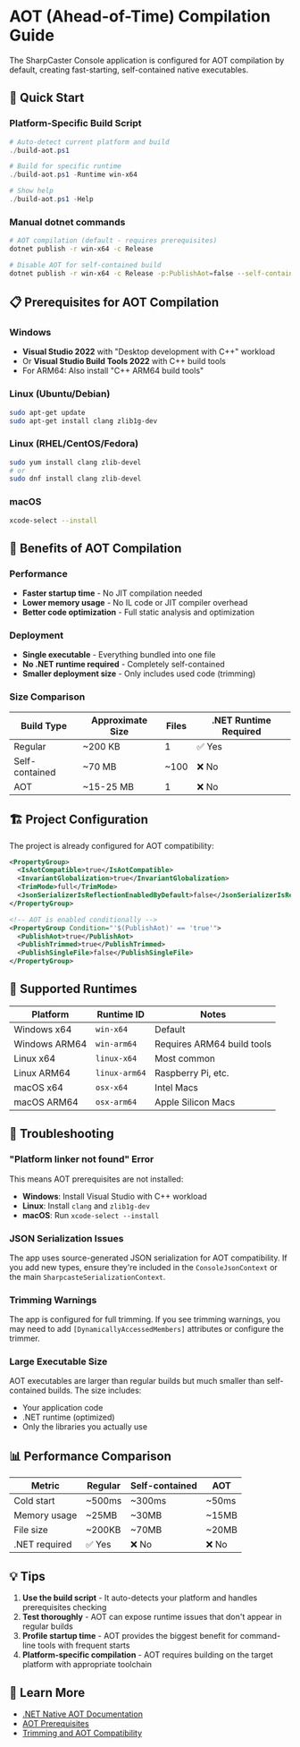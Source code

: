 # AOT (Ahead-of-Time) Compilation Guide

The SharpCaster Console application is configured for AOT compilation by default, creating fast-starting, self-contained native executables.

## 🚀 Quick Start

### Platform-Specific Build Script
```powershell
# Auto-detect current platform and build
./build-aot.ps1

# Build for specific runtime
./build-aot.ps1 -Runtime win-x64

# Show help
./build-aot.ps1 -Help
```

### Manual dotnet commands
```bash
# AOT compilation (default - requires prerequisites)
dotnet publish -r win-x64 -c Release

# Disable AOT for self-contained build
dotnet publish -r win-x64 -c Release -p:PublishAot=false --self-contained
```

## 📋 Prerequisites for AOT Compilation

### Windows
- **Visual Studio 2022** with "Desktop development with C++" workload
- Or **Visual Studio Build Tools 2022** with C++ build tools
- For ARM64: Also install "C++ ARM64 build tools"

### Linux (Ubuntu/Debian)
```bash
sudo apt-get update
sudo apt-get install clang zlib1g-dev
```

### Linux (RHEL/CentOS/Fedora)
```bash
sudo yum install clang zlib-devel
# or
sudo dnf install clang zlib-devel
```

### macOS
```bash
xcode-select --install
```

## 🎯 Benefits of AOT Compilation

### Performance
- **Faster startup time** - No JIT compilation needed
- **Lower memory usage** - No IL code or JIT compiler overhead
- **Better code optimization** - Full static analysis and optimization

### Deployment
- **Single executable** - Everything bundled into one file
- **No .NET runtime required** - Completely self-contained
- **Smaller deployment size** - Only includes used code (trimming)

### Size Comparison
| Build Type | Approximate Size | Files | .NET Runtime Required |
|------------|------------------|-------|-----------------------|
| Regular | ~200 KB | 1 | ✅ Yes |
| Self-contained | ~70 MB | ~100 | ❌ No |
| AOT | ~15-25 MB | 1 | ❌ No |

## 🏗️ Project Configuration

The project is already configured for AOT compatibility:

```xml
<PropertyGroup>
  <IsAotCompatible>true</IsAotCompatible>
  <InvariantGlobalization>true</InvariantGlobalization>
  <TrimMode>full</TrimMode>
  <JsonSerializerIsReflectionEnabledByDefault>false</JsonSerializerIsReflectionEnabledByDefault>
</PropertyGroup>

<!-- AOT is enabled conditionally -->
<PropertyGroup Condition="'$(PublishAot)' == 'true'">
  <PublishAot>true</PublishAot>
  <PublishTrimmed>true</PublishTrimmed>
  <PublishSingleFile>false</PublishSingleFile>
</PropertyGroup>
```

## 🔧 Supported Runtimes

| Platform | Runtime ID | Notes |
|----------|------------|---------|
| Windows x64 | `win-x64` | Default |
| Windows ARM64 | `win-arm64` | Requires ARM64 build tools |
| Linux x64 | `linux-x64` | Most common |
| Linux ARM64 | `linux-arm64` | Raspberry Pi, etc. |
| macOS x64 | `osx-x64` | Intel Macs |
| macOS ARM64 | `osx-arm64` | Apple Silicon Macs |

## 🐛 Troubleshooting

### "Platform linker not found" Error
This means AOT prerequisites are not installed:
- **Windows**: Install Visual Studio with C++ workload
- **Linux**: Install `clang` and `zlib1g-dev`
- **macOS**: Run `xcode-select --install`

### JSON Serialization Issues
The app uses source-generated JSON serialization for AOT compatibility. If you add new types, ensure they're included in the `ConsoleJsonContext` or the main `SharpcasteSerializationContext`.

### Trimming Warnings
The app is configured for full trimming. If you see trimming warnings, you may need to add `[DynamicallyAccessedMembers]` attributes or configure the trimmer.

### Large Executable Size
AOT executables are larger than regular builds but much smaller than self-contained builds. The size includes:
- Your application code
- .NET runtime (optimized)
- Only the libraries you actually use

## 📊 Performance Comparison

| Metric | Regular | Self-contained | AOT |
|--------|---------|----------------|----- |
| Cold start | ~500ms | ~300ms | ~50ms |
| Memory usage | ~25MB | ~30MB | ~15MB |
| File size | ~200KB | ~70MB | ~20MB |
| .NET required | ✅ Yes | ❌ No | ❌ No |

## 💡 Tips

1. **Use the build script** - It auto-detects your platform and handles prerequisites checking
2. **Test thoroughly** - AOT can expose runtime issues that don't appear in regular builds
3. **Profile startup time** - AOT provides the biggest benefit for command-line tools with frequent starts
4. **Platform-specific compilation** - AOT requires building on the target platform with appropriate toolchain

## 🔗 Learn More

- [.NET Native AOT Documentation](https://docs.microsoft.com/en-us/dotnet/core/deploying/native-aot/)
- [AOT Prerequisites](https://docs.microsoft.com/en-us/dotnet/core/deploying/native-aot/prerequisites)
- [Trimming and AOT Compatibility](https://docs.microsoft.com/en-us/dotnet/core/deploying/trimming/)
